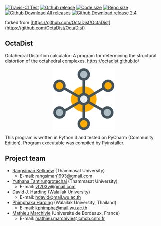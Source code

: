 [![Travis-CI Test](https://img.shields.io/travis/OctaDist/OctaDist/master.svg
)](https://travis-ci.org/OctaDist/OctaDist)
[![Github release](https://img.shields.io/github/release/octadist/octadist.svg
)](https://github.com/OctaDist/OctaDist/releases)
[![Code size](https://img.shields.io/github/languages/code-size/OctaDist/OctaDist.svg)](https://github.com/OctaDist/OctaDist)
[![Repo size](https://img.shields.io/github/repo-size/OctaDist/OctaDist.svg)](https://github.com/OctaDist/OctaDist)
[![Github Download All releases](https://img.shields.io/github/downloads/OctaDist/octadist/total.svg)](https://github.com/OctaDist/OctaDist/releases)
[![Github Download release 2.4](https://img.shields.io/github/downloads/OctaDist/OctaDist/v.2.4/total.svg
)](https://github.com/OctaDist/OctaDist/releases/tag/v.2.4)

forked from [https://github.com/OctaDist/OctaDist](https://github.com/OctaDist/OctaDist)

## OctaDist
Octahedral Distortion calculator: A program for determining the structural distortion of the octahedral complexes. https://octadist.github.io/

<p align="center">
   <img alt="molecule" src="images/molecule.png" align=middle width="200pt" />
<p/>

This program is written in Python 3 and tested on PyCharm (Community Edition). Program executable was compiled by Pyinstaller.

## Project team
- [Rangsiman Ketkaew](https://sites.google.com/site/rangsiman1993) (Thammasat University) <br/>
  - E-mail: rangsiman1993@gmail.com <br/>
- [Yuthana Tantirungrotechai](https://sites.google.com/site/compchem403/people/faculty/yuthana) (Thammasat University)
  - E-mail: yt203y@gmail.com
- [David J. Harding](https://www.funtechwu.com/david-j-harding) (Walailak University)
  - E-mail: hdavid@mail.wu.ac.th
- [Phimphaka Harding](https://www.funtechwu.com/phimphaka-harding) (Walailak University, Thailand)
  - E-mail: kphimpha@mail.wu.ac.th
- [Mathieu Marchivie](http://www.icmcb-bordeaux.cnrs.fr/spip.php?article562&lang=fr) (Université de Bordeaux, France)
  - E-mail: mathieu.marchivie@icmcb.cnrs.fr
